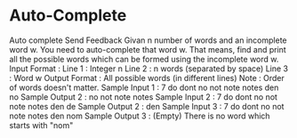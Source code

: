 # Auto-Complete

Auto complete
Send Feedback
Givan n number of words and an incomplete word w. You need to auto-complete that word w.
That means, find and print all the possible words which can be formed using the incomplete word w.
Input Format :
Line 1 : Integer n
Line 2 : n words (separated by space)
Line 3 : Word w
Output Format :
All possible words (in different lines)
Note : Order of words doesn't matter.
Sample Input 1 :
7
do dont no not note notes den
no
Sample Output 2 :
no
not
note
notes
Sample Input 2 :
7
do dont no not note notes den
de
Sample Output 2 :
den
Sample Input 3 :
7
do dont no not note notes den
nom
Sample Output 3 :
(Empty) There is no word which starts with "nom"
